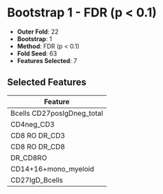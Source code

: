 # Bootstrap 1 - FDR (p < 0.1)

- **Outer Fold**: 22
- **Bootstrap**: 1
- **Method**: FDR (p < 0.1)
- **Fold Seed**: 63
- **Features Selected**: 7

## Selected Features

| Feature |
|---------|
| Bcells CD27posIgDneg_total |
| CD4neg_CD3 |
| CD8 RO DR_CD3 |
| CD8 RO DR_CD8 |
| DR_CD8RO |
| CD14+16+mono_myeloid |
| CD27IgD_Bcells |
